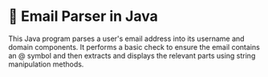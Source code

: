# 📧 Email Parser in Java
This Java program parses a user's email address into its username and domain components. It performs a basic check to ensure the email contains an @ symbol and then extracts and displays the relevant parts using string manipulation methods.
